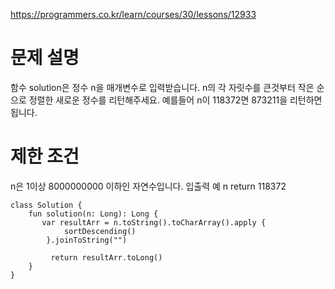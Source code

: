 https://programmers.co.kr/learn/courses/30/lessons/12933

<h1>문제 설명</h1>
함수 solution은 정수 n을 매개변수로 입력받습니다. n의 각 자릿수를 큰것부터 작은 순으로 정렬한 새로운 정수를 리턴해주세요. 예를들어 n이 118372면 873211을 리턴하면 됩니다.

<h1>제한 조건</h1>
n은 1이상 8000000000 이하인 자연수입니다.
입출력 예
n	return
118372



```
class Solution {
    fun solution(n: Long): Long {
       var resultArr = n.toString().toCharArray().apply {
            sortDescending()
        }.joinToString("")

         return resultArr.toLong()
    }
}
```
